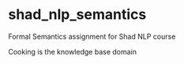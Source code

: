 shad_nlp_semantics
==================

Formal Semantics assignment for Shad NLP course

Cooking is the knowledge base domain
